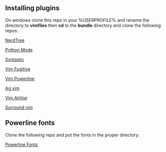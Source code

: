 ## Installing plugins

On windows clone this repo in your %USERPROFILE% and rename the directory to **vimfiles**
then **cd** to the **bundle** directory and clone the following repos:

[NerdTree](https://github.com/scrooloose/nerdtree.git)

[Python Mode](https://github.com/klen/python-mode.git)

[Syntastic](https://github.com/scrooloose/syntastic.git)

[Vim Fugitive](https://github.com/tpope/vim-fugitive.git)

[Vim Powerline](https://github.com/Lokaltog/vim-powerline.git)

[Ag vim](https://github.com/rking/ag.vim)

[Vim Airline](https://github.com/bling/vim-airline)

[Surround vim](https://github.com/tpope/vim-surround)

## Powerline fonts

Clone the following repo and put the fonts in the proper directory:

[Powerline Fonts](https://github.com/powerline/fonts.git)

